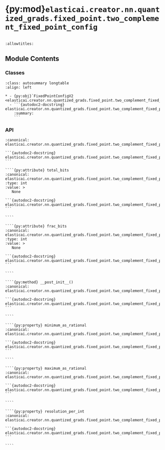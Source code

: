# {py:mod}`elasticai.creator.nn.quantized_grads.fixed_point.two_complement_fixed_point_config`

```{py:module} elasticai.creator.nn.quantized_grads.fixed_point.two_complement_fixed_point_config
```

```{autodoc2-docstring} elasticai.creator.nn.quantized_grads.fixed_point.two_complement_fixed_point_config
:allowtitles:
```

## Module Contents

### Classes

````{list-table}
:class: autosummary longtable
:align: left

* - {py:obj}`FixedPointConfigV2 <elasticai.creator.nn.quantized_grads.fixed_point.two_complement_fixed_point_config.FixedPointConfigV2>`
  - ```{autodoc2-docstring} elasticai.creator.nn.quantized_grads.fixed_point.two_complement_fixed_point_config.FixedPointConfigV2
    :summary:
    ```
````

### API

`````{py:class} FixedPointConfigV2
:canonical: elasticai.creator.nn.quantized_grads.fixed_point.two_complement_fixed_point_config.FixedPointConfigV2

```{autodoc2-docstring} elasticai.creator.nn.quantized_grads.fixed_point.two_complement_fixed_point_config.FixedPointConfigV2
```

````{py:attribute} total_bits
:canonical: elasticai.creator.nn.quantized_grads.fixed_point.two_complement_fixed_point_config.FixedPointConfigV2.total_bits
:type: int
:value: >
   None

```{autodoc2-docstring} elasticai.creator.nn.quantized_grads.fixed_point.two_complement_fixed_point_config.FixedPointConfigV2.total_bits
```

````

````{py:attribute} frac_bits
:canonical: elasticai.creator.nn.quantized_grads.fixed_point.two_complement_fixed_point_config.FixedPointConfigV2.frac_bits
:type: int
:value: >
   None

```{autodoc2-docstring} elasticai.creator.nn.quantized_grads.fixed_point.two_complement_fixed_point_config.FixedPointConfigV2.frac_bits
```

````

````{py:method} __post_init__()
:canonical: elasticai.creator.nn.quantized_grads.fixed_point.two_complement_fixed_point_config.FixedPointConfigV2.__post_init__

```{autodoc2-docstring} elasticai.creator.nn.quantized_grads.fixed_point.two_complement_fixed_point_config.FixedPointConfigV2.__post_init__
```

````

````{py:property} minimum_as_rational
:canonical: elasticai.creator.nn.quantized_grads.fixed_point.two_complement_fixed_point_config.FixedPointConfigV2.minimum_as_rational

```{autodoc2-docstring} elasticai.creator.nn.quantized_grads.fixed_point.two_complement_fixed_point_config.FixedPointConfigV2.minimum_as_rational
```

````

````{py:property} maximum_as_rational
:canonical: elasticai.creator.nn.quantized_grads.fixed_point.two_complement_fixed_point_config.FixedPointConfigV2.maximum_as_rational

```{autodoc2-docstring} elasticai.creator.nn.quantized_grads.fixed_point.two_complement_fixed_point_config.FixedPointConfigV2.maximum_as_rational
```

````

````{py:property} resolution_per_int
:canonical: elasticai.creator.nn.quantized_grads.fixed_point.two_complement_fixed_point_config.FixedPointConfigV2.resolution_per_int

```{autodoc2-docstring} elasticai.creator.nn.quantized_grads.fixed_point.two_complement_fixed_point_config.FixedPointConfigV2.resolution_per_int
```

````

`````
